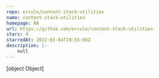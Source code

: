 ```yaml
---
repo: ercule/content-stack-utilities
name: content-stack-utilities
homepage: NA
url: https://github.com/ercule/content-stack-utilities
stars: 4
starredAt: 2022-01-04T19:55:06Z
description: |-
    null
---
```


[object Object]
